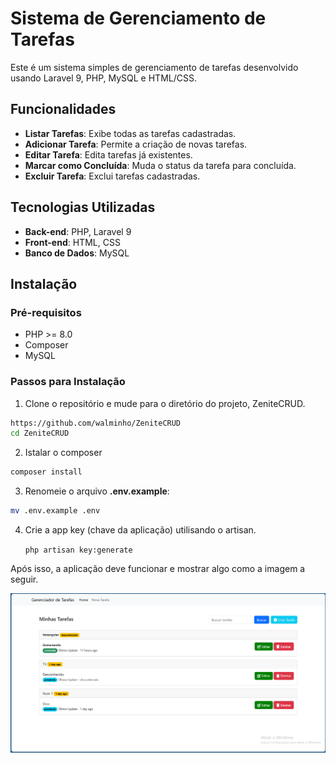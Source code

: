# Sistema de Gerenciamento de Tarefas

Este é um sistema simples de gerenciamento de tarefas desenvolvido usando Laravel 9, PHP, MySQL e HTML/CSS.

## Funcionalidades

- **Listar Tarefas**: Exibe todas as tarefas cadastradas.
- **Adicionar Tarefa**: Permite a criação de novas tarefas.
- **Editar Tarefa**: Edita tarefas já existentes.
- **Marcar como Concluída**: Muda o status da tarefa para concluída.
- **Excluir Tarefa**: Exclui tarefas cadastradas.

## Tecnologias Utilizadas

- **Back-end**: PHP, Laravel 9
- **Front-end**: HTML, CSS
- **Banco de Dados**: MySQL

## Instalação

### Pré-requisitos

- PHP >= 8.0
- Composer
- MySQL




### Passos para Instalação

1. Clone o repositório e mude para o diretório do projeto, ZeniteCRUD.

```bash
https://github.com/walminho/ZeniteCRUD
cd ZeniteCRUD
```
2. Istalar o composer

```bash
composer install
```

3. Renomeie o arquivo **.env.example**:

```bash
mv .env.example .env
```

4. Crie a app key (chave da aplicação) utilisando o artisan.

    ```php artisan key:generate```

Após isso, a aplicação deve funcionar e mostrar algo como a imagem a seguir.

![Imagem ilustrativa da Aplicação](./gerenciador-tarefa.png)

